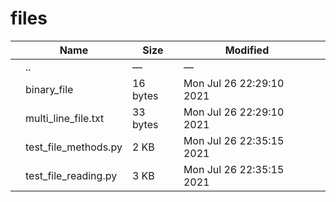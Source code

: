 # files

<table><thead><tr class="header"><th></th><th>Name</th><th>Size</th><th>Modified</th><th></th></tr></thead><tbody><tr class="odd"><td></td><td><span class="goup">..</span></td><td>—</td><td>—</td><td></td></tr><tr class="even"><td></td><td><span class="name">binary_file</span></td><td>16 bytes</td><td>Mon Jul 26 22:29:10 2021</td><td></td></tr><tr class="odd"><td></td><td><span class="name">multi_line_file.txt</span></td><td>33 bytes</td><td>Mon Jul 26 22:29:10 2021</td><td></td></tr><tr class="even"><td></td><td><span class="name">test_file_methods.py</span></td><td>2 KB</td><td>Mon Jul 26 22:35:15 2021</td><td></td></tr><tr class="odd"><td></td><td><span class="name">test_file_reading.py</span></td><td>3 KB</td><td>Mon Jul 26 22:35:15 2021</td><td></td></tr></tbody></table>
